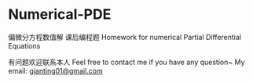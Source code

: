 # Numerical-PDE
偏微分方程数值解 课后编程题
Homework for numerical Partial Differential Equations

有问题欢迎联系本人
Feel free to contact me if you have any question~
My email: gianting01@gmail.com
